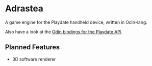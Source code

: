 # Adrastea

A game engine for the Playdate handheld device, written in Odin-lang.

Also have a look at the [Odin bindings for the Playdate API](https://github.com/Bazzagibbs/playdate).

## Planned Features

- 3D software renderer